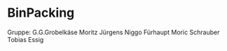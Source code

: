 # BinPacking

Gruppe: 
  G.G.Grobelkäse
  Moritz Jürgens
  Niggo Fürhaupt
  Moric Schrauber
  Tobias Essig

